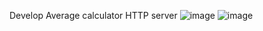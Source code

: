 Develop Average calculator HTTP server 
![image](https://github.com/user-attachments/assets/c002680b-e4d0-4656-b65d-6fefbecaa3d0)
![image](https://github.com/user-attachments/assets/ce04bc82-eddb-4bec-a2e7-145646eecece)
